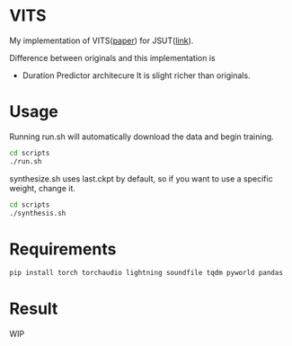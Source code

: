 # VITS

My implementation of VITS([paper](https://arxiv.org/abs/2106.06103)) for JSUT([link](https://sites.google.com/site/shinnosuketakamichi/publication/jsut)).

Difference between originals and this implementation is 
- Duration Predictor architecure
It is slight richer than originals.

# Usage
Running run.sh will automatically download the data and begin training.

```sh
cd scripts
./run.sh
```

synthesize.sh uses last.ckpt by default, so if you want to use a specific weight, change it.

```sh
cd scripts
./synthesis.sh
```

# Requirements
```sh
pip install torch torchaudio lightning soundfile tqdm pyworld pandas
```

# Result
WIP
